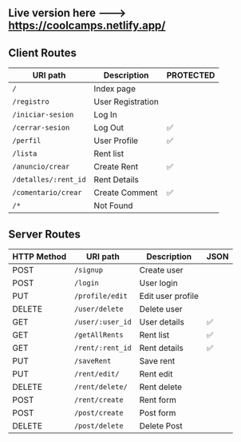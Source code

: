 ## Live version here ---> https://coolcamps.netlify.app/



## Client Routes

|   URI path	             |  Description  	    |   PROTECTED  |
| ----------------------- | -----------------  |------------- |
| `/`       	             |  Index page   	    |          	   |
| `/registro`            	|  User Registration |              |   	
| `/iniciar-sesion`       |  Log In 	          |              |   	
| `/cerrar-sesion`	       |  Log Out           |        ✅    |   	 
| `/perfil`         	     |  User Profile 	    |        ✅    |  
| `/lista`	               |  Rent list 	       |          	   | 
| `/anuncio/crear`        |  Create Rent	      |        ✅    |	   
| `/detalles/:rent_id`    |  Rent Details 	    |          	   |   
| `/comentario/crear`	    |  Create Comment  	 |        ✅ 	  |   	  	
| `/*`	                   |  Not Found	        |          	   |



## Server Routes


|   HTTP Method	|   URI path	                |  Description 	     |   JSON  	|
| -----------   | -------------------------- | ------------------ |--------- |	  	
| POST          | `/signup`                 	|  Create user       |         	|
| POST	         | `/login`	                  |  User login	       |          |
| PUT	          | `/profile/edit`	           |  Edit user profile |   	      |    
| DELETE	       | `/user/delete`	            |  Delete user	      |       	  |  
| GET	          | `/user/:user_id`          	|  User details	     |    ✅    | 
| GET	          | `/getAllRents`   	         |  Rent list         |    ✅    |   
| GET     	     | `/rent/:rent_id`	          |  Rent details	     |    ✅    |
| PUT     	     | `/saveRent`   	            |  Save rent	        |     	    | 
| PUT           | `/rent/edit/`	             |  Rent edit	        |          |    
| DELETE        | `/rent/delete/`	           |  Rent delete	      |          |  
| POST        	 | `/rent/create`	            |  Rent form 	       |   	      | 
| POST	         | `/post/create`	            |  Post form 	       |      	   | 
| DELETE	       | `/post/delete`	            |  Delete Post       |      	   | 
 

  	
